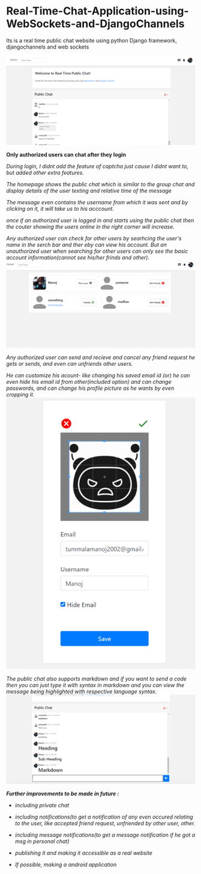 # Real-Time-Chat-Application-using-WebSockets-and-DjangoChannels
Its is a real time public chat website using python Django framework, djangochannels and web sockets

<img src="pic1.png">

**Only authorized users can chat after they login**

*During login, I didnt add the feature of captcha just cause I didnt want to, but added other extra features.*

*The homepage shows the public chat which is similar to the group chat and display details of the user texting and relative time of the message*

*The message even contains the username from which it was sent and by clicking on it, it will take us to his acccount.*

*once if an authorized user is logged in and starts using the public chat then the couter showing the users online in the right corner will increase.*

*Any authorized user can check for other users by searhcing the user's name in the serch bar and ther eby can view his account.*
*But an unauthorized user when searching for other users can only see the basic account information(cannot see his/her frinds and other).*
<img src="pic4.png"></p>

*Any authorized user can send and recieve and cancel any friend request he gets or sends, and even can unfriends other users.*

*He can customize his acount- like changing his saved email id (or) he can even hide his email id from other(included option) and can change passwords,
and can change his profile picture as he wants by even cropping it.*
<img src="pic3.png"></p>

*The public chat also supports markdown and if you want to send a code then you can just type it with syntax in markdown and you can view the message
being highlighted with respective language syntax.*
<img src="pic2.png"></p>

***Further improvements to be made in future :***

- *including private chat*

- *including notifications(to get a notification of any even occured relating to the user, 
like accepted friend request, unfriended by other user, other.*

- *including message notifications(to get a message notification if he got a msg in personal chat)*

- *publishing it and making it accessible as a real website*

- *If possible, making a android application*
